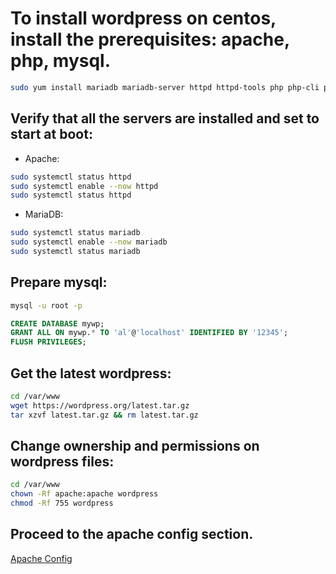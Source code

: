# To install wordpress on centos, install the prerequisites: apache, php, mysql.

```bash
sudo yum install mariadb mariadb-server httpd httpd-tools php php-cli php-gd php-json php-mbstring php-pdo php-mysqlnd php-pecl-zip php-xml wget -y
```
## Verify that all the servers are installed and set to start at boot:

- Apache:
```bash
sudo systemctl status httpd
sudo systemctl enable --now httpd
sudo systemctl status httpd
```
- MariaDB:
```bash
sudo systemctl status mariadb
sudo systemctl enable --now mariadb
sudo systemctl status mariadb
```
## Prepare mysql:

```bash
mysql -u root -p
```

```sql
CREATE DATABASE mywp;
GRANT ALL ON mywp.* TO 'al'@'localhost' IDENTIFIED BY '12345';
FLUSH PRIVILEGES;
```

## Get the latest wordpress:

```bash
cd /var/www
wget https://wordpress.org/latest.tar.gz
tar xzvf latest.tar.gz && rm latest.tar.gz
```

## Change ownership and permissions on wordpress files:

```bash
cd /var/www
chown -Rf apache:apache wordpress
chmod -Rf 755 wordpress
```

## Proceed to the apache config section.
[Apache Config](config.md)

